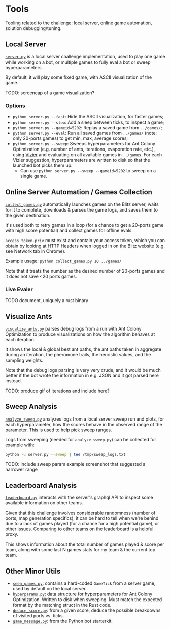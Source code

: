 # Tools

Tooling related to the challenge: local server, online game automation, solution
debugging/tuning.

## Local Server
[`server.py`](server.py) is a local server challenge implementation, used to
play one game while working on a bot, or multiple games to fully eval a bot
or sweep hyperparameters.

By default, it will play some fixed game, with ASCII visualization of the game.

TODO: screencap of a game visualization?

### Options
- `python server.py --fast`: Hide the ASCII visualization, for faster games;
- `python server.py --slow`: Add a sleep between ticks, to inspect a game;
- `python server.py --gameid=5202`: Replay a saved game from `../games/`;
- `python server.py --eval`: Run all saved games from `../games/` (note: only
  20-ports games) to get min, max, average scores;
- `python server.py --sweep`: Sweeps hyperparameters for Ant Colony Optimization
  (e.g. number of ants, iterations, evaporation rate, etc.), using
  [Vizier](https://github.com/google/vizier) and evaluating on all available
  games in `../games`. For each Vizier suggestion, hyperparameters are written
  to disk so that the launched bot picks them up.
  - Can use `python server.py --sweep --gameid=5202` to sweep on a single game.

## Online Server Automation / Games Collection
[`collect_games.py`](collect_games.py) automatically launches games on the
Blitz server, waits for it to complete, downloads & parses the game logs, and
saves them to the given destination.

It's used both to retry games in a loop (for a chance to get a 20-ports game
with high score potential) and collect games for offline evals.

`access_token.priv` must exist and contain your access token, which you can
obtain by looking at HTTP Headers when logged in on the Blitz website (e.g. see
Network tab in Chrome).

Example usage: `python collect_games.py 10 ../games/`

Note that it treats the number as the desired number of 20-ports games and it
does not save <20 ports games.

### Live Evaler

TODO document, uniquely a rust binary

## Visualize Ants
[`visualize_ants.py`](visualize_ants.py) parses debug logs from a run with Ant
Colony Optimization to produce visualizations on how the algorithm behaves at
each iteration.

It shows the local & global best ant paths, the ant paths taken
in aggregate during an iteration, the pheromone trails, the heuristic values,
and the sampling weights.

Note that the debug logs parsing is very very crude, and it would be much better
if the bot wrote the information in e.g. JSON and it got parsed here instead.

TODO: produce gif of iterations and include here?

## Sweep Analysis
[`analyze_sweep.py`](analyze_sweep.py) analyzes logs from a local server sweep
run and plots, for each hyperparameter, how the scores behave in the observed
range of the parameter. This is used to help pick sweep ranges.

Logs from sweeping (needed for `analyze_sweep.py`) can be collected for example
with:

```sh
python -u server.py --sweep | tee /tmp/sweep_logs.txt
```

TODO: include sweep param example screenshot that suggested a narrower range

## Leaderboard Analysis
[`leaderboard.py`](leaderboard.py) interacts with the server's graphql API to
inspect some available information on other teams.

Given that this challenge involves considerable randomness (number of ports, map
generation specifics), it can be hard to tell when we're behind due to a lack of
games played (for a chance for a high potential game), or other issues.
Comparing to other teams on the leaderboard is a helpful proxy.

This shows information about the total number of games played & score per team,
along with some last N games stats for my team & the current top team.

## Other Minor Utils
- [`seen_games.py`](seen_games.py): contains a hard-coded `GameTick` from a
  server game, used by default on the local server.
- [`hyperparams.py`](hyperparams.py): data structure for hyperparameters for
  Ant Colony Optimization. Written to disk when sweeping. Must match the
  expected format by the matching struct in the Rust code.
- [`deduce_score.py`](deduce_score.py): from a given score, deduce the possible
  breakdowns of visited ports vs. ticks.
- [`game_message.py`](game_message.py): from the Python bot starterkit.
